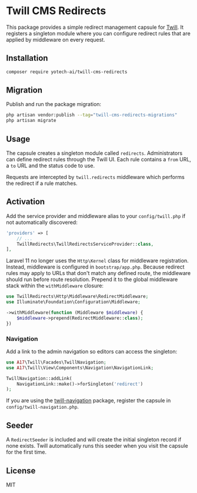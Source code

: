 # Twill CMS Redirects

This package provides a simple redirect management capsule for [Twill](https://twillcms.com). It registers a singleton module where you can configure redirect rules that are applied by middleware on every request.

## Installation

```bash
composer require yotech-ai/twill-cms-redirects
```

## Migration

Publish and run the package migration:

```bash
php artisan vendor:publish --tag="twill-cms-redirects-migrations"
php artisan migrate
```

## Usage

The capsule creates a singleton module called `redirects`. Administrators can define redirect rules through the Twill UI. Each rule contains a `from` URL, a `to` URL and the status code to use.

Requests are intercepted by `twill.redirects` middleware which performs the redirect if a rule matches.

## Activation

Add the service provider and middleware alias to your `config/twill.php` if not automatically discovered:

```php
'providers' => [
    // ...
    TwillRedirects\TwillRedirectsServiceProvider::class,
],
```

Laravel 11 no longer uses the `Http\Kernel` class for middleware
registration. Instead, middleware is configured in `bootstrap/app.php`.
Because redirect rules may apply to URLs that don't match any defined
route, the middleware should run before route resolution. Prepend it to
the global middleware stack within the `withMiddleware` closure:

```php
use TwillRedirects\Http\Middleware\RedirectMiddleware;
use Illuminate\Foundation\Configuration\Middleware;

->withMiddleware(function (Middleware $middleware) {
    $middleware->prepend(RedirectMiddleware::class);
})
```

### Navigation

Add a link to the admin navigation so editors can access the singleton:

```php
use A17\Twill\Facades\TwillNavigation;
use A17\Twill\View\Components\Navigation\NavigationLink;

TwillNavigation::addLink(
    NavigationLink::make()->forSingleton('redirect')
);
```

If you are using the [twill-navigation](https://github.com/area17/twill-navigation) package, register the capsule in `config/twill-navigation.php`.

## Seeder

A `RedirectSeeder` is included and will create the initial singleton record if none exists. Twill automatically runs this seeder when you visit the capsule for the first time.

## License

MIT
